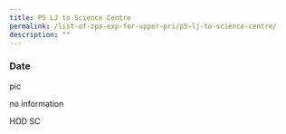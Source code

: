 ```yaml
---
title: P5 LJ to Science Centre
permalink: /list-of-zps-exp-for-upper-pri/p5-lj-to-science-centre/
description: ""
---
```

### **Date**

pic

no information

HOD SC
